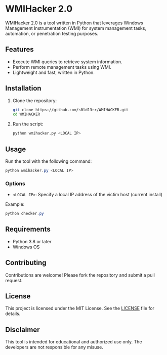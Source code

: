 # WMIHacker 2.0

WMIHacker 2.0 is a tool written in Python that leverages Windows Management Instrumentation (WMI) for system management tasks, automation, or penetration testing purposes.

## Features

- Execute WMI queries to retrieve system information.
- Perform remote management tasks using WMI.
- Lightweight and fast, written in Python.

## Installation

1. Clone the repository:
    ```bash
    git clone https://github.com/s0ld13rr/WMIHACKER.git
    cd WMIHACKER
    ```

2. Run the script:
    ```bash
    python wmihacker.py <LOCAL IP>
    ```

## Usage

Run the tool with the following command:
```powershell
python wmihacker.py <LOCAL IP>
```

### Options
- `<LOCAL IP>`: Specify a local IP address of the victim host (current install)

Example:
```powershell
python checker.py
```

## Requirements

- Python 3.8 or later
- Windows OS

## Contributing

Contributions are welcome! Please fork the repository and submit a pull request.

## License

This project is licensed under the MIT License. See the [LICENSE](LICENSE) file for details.

## Disclaimer

This tool is intended for educational and authorized use only. The developers are not responsible for any misuse.
